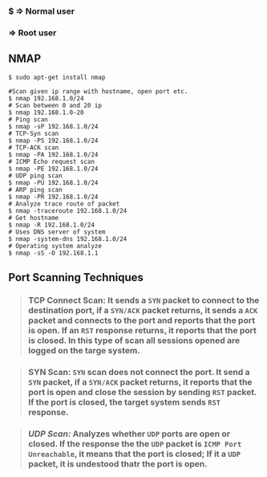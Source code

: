 ### $ => Normal user
### => Root user

## NMAP

```
$ sudo apt-get install nmap
```

```
#Scan given ip range with hostname, open port etc.
$ nmap 192.168.1.0/24
# Scan between 0 and 20 ip
$ nmap 192.168.1.0-20
# Ping scan
$ nmap -sP 192.168.1.0/24
# TCP-Syn scan
$ nmap -PS 192.168.1.0/24
# TCP-ACK scan
$ nmap -PA 192.168.1.0/24
# ICMP Echo request scan
$ nmap -PE 192.168.1.0/24
# UDP ping scan
$ nmap -PU 192.168.1.0/24
# ARP ping scan
$ nmap -PR 192.168.1.0/24
# Analyze trace route of packet
$ nmap -traceroute 192.168.1.0/24
# Get hostname
$ nmap -R 192.168.1.0/24
# Uses DNS server of system
$ nmap -system-dns 192.168.1.0/24
# Operating system analyze
$ nmap -sS -O 192.168.1.1
```

## Port Scanning Techniques

> ### **TCP Connect Scan:** It sends a ```SYN``` packet to connect to the destination port, if a ```SYN/ACK``` packet returns, it sends a ```ACK``` packet and connects to the port and reports that the port is open. If an ```RST``` response returns, it reports that the port is closed. In this type of scan all sessions opened are logged on the targe system.

> ### **SYN Scan:** ```SYN``` scan does not connect the port. It send a ```SYN``` packet, if a ```SYN/ACK``` packet returns, it reports that the port is open and close the session by sending ```RST``` packet. If the port is closed, the target system sends ```RST``` response.

> ### ***UDP Scan:*** Analyzes whether ```UDP``` ports are open or closed. If the response the the ```UDP``` packet is ```ICMP Port Unreachable```, it means that the port is closed; If it a ```UDP``` packet, it is undestood thatr the port is open.


